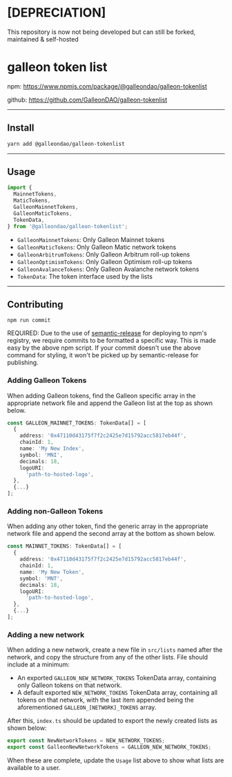 # [DEPRECIATION]
This repository is now not being developed but can still be forked, maintained & self-hosted

# galleon token list

npm: <https://www.npmjs.com/package/@galleondao/galleon-tokenlist>

github: <https://github.com/GalleonDAO/galleon-tokenlist>

---

## Install

```bash
yarn add @galleondao/galleon-tokenlist
```

---

## Usage

```typescript
import {
  MainnetTokens,
  MaticTokens,
  GalleonMainnetTokens,
  GalleonMaticTokens,
  TokenData,
} from '@galleondao/galleon-tokenlist';
```

- `GalleonMainnetTokens`: Only Galleon Mainnet tokens
- `GalleonMaticTokens`: Only Galleon Matic network tokens
- `GalleonArbitrumTokens`: Only Galleon Arbitrum roll-up tokens
- `GalleonOptimismTokens`: Only Galleon Optimism roll-up tokens
- `GalleonAvalanceTokens`: Only Galleon Avalanche network tokens
- `TokenData`: The token interface used by the lists

---

## Contributing

`npm run commit`

REQUIRED: Due to the use of [semantic-release](https://www.npmjs.com/package/semantic-release-cli) for deploying to npm's registry, we require commits to be formatted a specific way. This is made easy by the above npm script. If your commit doesn't use the above command for styling, it won't be picked up by semantic-release for publishing.

### Adding Galleon Tokens

When adding Galleon tokens, find the Galleon specific array in the appropriate network file and append the Galleon list at the top as shown below.

```typescript
const GALLEON_MAINNET_TOKENS: TokenData[] = [
  {
    address: '0x47110d43175f7f2c2425e7d15792acc5817eb44f',
    chainId: 1,
    name: 'My New Index',
    symbol: 'MNI',
    decimals: 18,
    logoURI:
      'path-to-hosted-logo',
  },
  {...}
];
```

### Adding non-Galleon Tokens

When adding any other token, find the generic array in the appropriate network file and append the second array at the bottom as shown below.

```typescript
const MAINNET_TOKENS: TokenData[] = [
  {
    address: '0x47110d43175f7f2c2425e7d15792acc5817eb44f',
    chainId: 1,
    name: 'My New Token',
    symbol: 'MNT',
    decimals: 18,
    logoURI:
      'path-to-hosted-logo',
  },
  {...}
];
```

### Adding a new network

When adding a new network, create a new file in `src/lists` named after the network, and copy the structure from any of the other lists.
File should include at a minimum:

- An exported `GALLEON_NEW_NETWORK_TOKENS` TokenData array, containing only Galleon tokens on that network.
- A default exported `NEW_NETWORK_TOKENS` TokenData array, containing all tokens on that network, with the last item appended being the aforementioned `GALLEON_[NETWORK]_TOKENS` array.

After this, `index.ts` should be updated to export the newly created lists as shown below:

```typescript
export const NewNetworkTokens = NEW_NETWORK_TOKENS;
export const GalleonNewNetworkTokens = GALLEON_NEW_NETWORK_TOKENS;
```

When these are complete, update the `Usage` list above to show what lists are available to a user.
